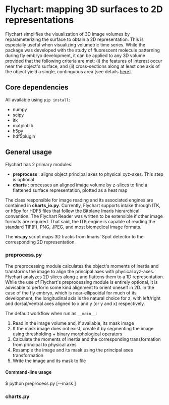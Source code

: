 # Flychart: mapping 3D surfaces to 2D representations
Flychart simplifies the visualization of 3D image volumes by reparameterizing the surface to obtain a 2D representation. This is especially useful when visualizing volumetric time series. While the package was developed with the study of fluorescent molecule patterning during fly embryo development, it can be applied to any 3D volume provided that the following criteria are met: (i) the features of interest occur near the object's surface, and (ii) cross-sections along at least one axis of the object yield a single, continguous area [see details [here](#chartspy)].

## Core dependencies
All available using `pip install`:
- numpy
- scipy
- itk
- matplotlib
- h5py
- hdf5plugin

## General usage
Flychart has 2 primary modules:
- **preprocess** : aligns object principal axes to physical xyz-axes. This step is optional 
- **charts** : processes an aligned image volume by z-slices to find a flattened surface representation, plotted as a heat map  

The class responsible for image reading and its associated engines are contained in **charts_io.py**. Currently, Flychart supports intake through ITK, or h5py for HDF5 files that follow the Bitplane Imaris hierarchical convention. The Flychart Reader was written to be extensible if other image formats are required. That said, the ITK engine is capable of reading the standard TIF(F), PNG, JPEG, and most biomedical image formats.  

The **vis.py** script maps 3D tracks from Imaris' Spot detector to the corresponding 2D representation.

### preprocess.py
The preprocessing module calculates the object's moments of inertia and transforms the image to align the principal axes with physical xyz-axes. Flychart analyzes 2D slices along z and flattens them to a 1D representation. While the use of Flychart's preprocessing module is entirely optional, it is advisable to perform some kind alignment to orient oneself in 2D. In the case of the fly embryo, which is near-ellipsoidal for much of its development, the longitudinal axis is the natural choice for z, with left/right and dorsal/ventral axes aligned to x and y (or y and x) respectively.  

The default workflow when run as `__main__`:
1. Read in the image volume and, if available, its mask image
2. If the mask image does not exist, create it by segmenting the image using thresholding + binary morphological operators  
3. Calculate the moments of inertia and the corresponding transformation from principal to physical axes
4. Resample the image and its mask using the principal axes transformation
5. Write the image and its mask to file  

#### Command-line usage
$ python preprocess.py <path-to-my-image-volume> [--mask <path-to-my-mask-image>]

### charts.py

